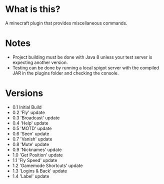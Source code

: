 # What is this?
A minecraft plugin that provides miscellaneous commands.

# Notes
- Project building must be done with Java 8 unless your test server is expecting another version.
- Testing can be done by running a local spigot server with the compiled JAR in the plugins folder and checking the console.

# Versions
- 0.1 Initial Build
- 0.2 'Fly' update
- 0.3 'Broadcast' update
- 0.4 'Help' update
- 0.5 'MOTD' update
- 0.6 'Seen' update
- 0.7 'Vanish' update
- 0.8 'Mute' update
- 0.9 'Nicknames' update
- 1.0 'Get Position' update
- 1.1 'Fly Speed' update
- 1.2 'Gamemode Shortcuts' update
- 1.3 'Logins & Back' update
- 1.4 'Label' update